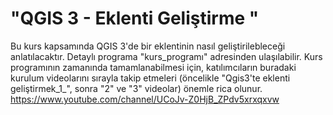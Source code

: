 # "QGIS 3 - Eklenti Geliştirme "

Bu kurs kapsamında QGIS 3'de bir eklentinin nasıl geliştirilebleceği anlatılacaktır. Detaylı programa "kurs_programı" adresinden ulaşılabilir. Kurs programının zamanında tamamlanabilmesi için, katılımcıların buradaki kurulum videolarını sırayla takip etmeleri (öncelikle "Qgis3'te eklenti geliştirmek_1_", sonra "2" ve "3" videolar) önemle rica olunur. 
https://www.youtube.com/channel/UCoJv-Z0HjB_ZPdv5xrxqxvw

